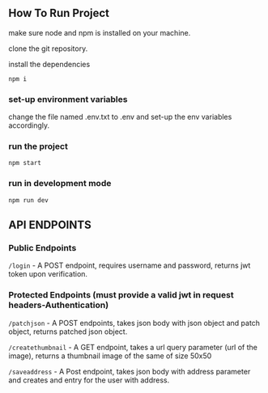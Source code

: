 ## How To Run Project

make sure node and npm is installed on your machine.

clone the git repository.

install the dependencies

```
npm i
```

### set-up environment variables

change the file named .env.txt to .env and set-up the env variables accordingly.

### run the project

```
npm start
```

### run in development mode

```
npm run dev
```

## API ENDPOINTS

### Public Endpoints

`/login` - A POST endpoint, requires username and password, returns jwt token upon verification.

### Protected Endpoints (must provide a valid jwt in request headers-Authentication)

`/patchjson` - A POST endpoints, takes json body with json object and patch object, returns patched json object.

`/createthumbnail` - A GET endpoint, takes a url query parameter (url of the image), returns a thumbnail image of the same of size 50x50

`/saveaddress` - A Post endpoint, takes json body with address parameter and creates and entry for the user with address.
